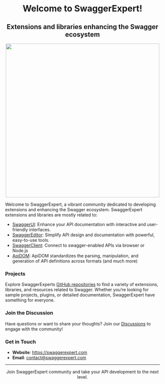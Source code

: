 <div align="center">
    <h1>Welcome to SwaggerExpert!</h1>
    <h2>Extensions and libraries enhancing the Swagger ecosystem</h2>
    <img src="https://github.com/swaggerexpert/.github/assets/193286/beb92e81-2b1b-4592-b6f4-325bf67ad44a" width="500"  />
<!--     <p> <i>Providing insights and solutions for Swagger tools.</i> </p> -->
</div>

<!-- Welcome to SwaggerExpert, your go-to source for expert guidance, comprehensive solutions for Swagger open source tools, and a vibrant community dedicated to developing extensions and enhancing the Swagger ecosystem.
With more than four years of experience as a maintainer of Swagger tools, I am dedicated to helping developers and organizations effectively utilize and master Swagger for their API development needs.
-->

Welcome to SwaggerExpert, a vibrant community dedicated to developing extensions and enhancing the Swagger ecosystem. SwaggerExpert extensions and libraries are mostly related to:


<!-- With more than four years of experience as a maintainer of Swagger tools, I am dedicated to helping developers and organizations effectively utilize and master Swagger for their API development needs. -->


<!--
### About Me

At SwaggerExpert, I pride myself on my deep knowledge and hands-on experience with Swagger tools. My mission is to empower developers and organizations with the best practices, tools, and support to streamline API development and ensure high-quality API design and documentation.
-->

- [SwaggerUI](https://github.com/swagger-api/swagger-ui): Enhance your API documentation with interactive and user-friendly interfaces.
- [SwaggerEditor](https://github.com/swagger-api/swagger-editor): Simplify API design and documentation with powerful, easy-to-use tools.
- [SwaggerClient](https://github.com/swagger-api/swagger-js): Connect to swagger-enabled APIs via browser or Node.js
- [ApiDOM](https://github.com/swagger-api/apidom): ApiDOM standardizes the parsing, manipulation, and generation of API definitions across formats (and much more)

<!--
### What I Offer

- **Consulting Services**: Personalized consulting to address your specific needs and challenges with Swagger tools.
- **Training and Workshops**: Hands-on training sessions to help your team master Swagger tools and best practices.
- **Support and Maintenance**: Ongoing support to ensure your Swagger tools are up-to-date and functioning optimally.
- **Custom Implementations**: Tailored solutions to integrate Swagger tools into your existing workflow. 
-->

### Projects

Explore SwaggerExperts [GitHub repositories](https://github.com/orgs/swaggerexpert/repositories) to find a variety of extensions, libraries, and resources related to Swagger. 
Whether you’re looking for sample projects, plugins, or detailed documentation, SwaggerExpert have something for everyone.

### Join the Discussion

Have questions or want to share your thoughts? Join our [Discussions](https://github.com/orgs/swaggerexpert/discussions) to engage with the community!

### Get in Touch

<!-- I am here to help you make the most out of Swagger tools. If you have any questions, need support, or are interested in my consulting services, please reach out to me. -->

- **Website**: https://swaggerexpert.com
- **Email**: contact@swaggerexpert.com

---

<div align="center">
  <p>Join SwaggerExpert community and take your API development to the next level.</p>
</div>
